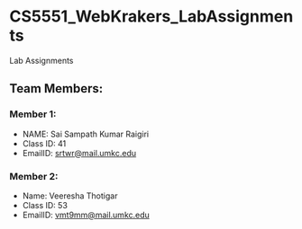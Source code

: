 # CS5551_WebKrakers_LabAssignments
Lab Assignments

## Team Members:
### Member 1:
* NAME: Sai Sampath Kumar Raigiri
* Class ID: 41
* EmailID: srtwr@mail.umkc.edu

### Member 2:
* Name: Veeresha Thotigar
* Class ID: 53
* EmailID: vmt9mm@mail.umkc.edu
